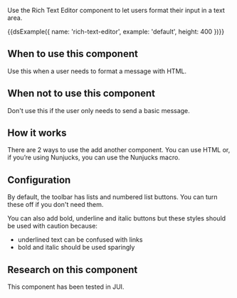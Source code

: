 Use the Rich Text Editor component to let users format their input in a text area.

{{dsExample({
  name: 'rich-text-editor',
  example: 'default',
  height: 400
})}}

## When to use this component

Use this when a user needs to format a message with HTML.

## When not to use this component

Don't use this if the user only needs to send a basic message.

## How it works

There are 2 ways to use the add another component. You can use HTML or, if you’re using Nunjucks, you can use the Nunjucks macro.

## Configuration

By default, the toolbar has lists and numbered list buttons. You can turn these off if you don't need them.

You can also add bold, underline and italic buttons but these styles should be used with caution because:

- underlined text can be confused with links
- bold and italic should be used sparingly

## Research on this component

This component has been tested in JUI.

